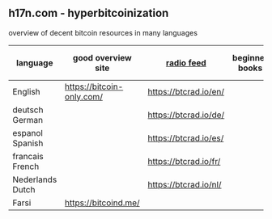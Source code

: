 ## h17n.com - hyperbitcoinization

overview of decent bitcoin resources in many languages


| language | good overview site | [radio feed](https://btcrad.io/) | beginner books | Bitcoin Standard | good beginner podcast | good twitter feeds |
|----------|--------------------|--------------------------------- | -------------- | ---------------- | --------------------- | ------------------ |
| English  | https://bitcoin-only.com/ | https://btcrad.io/en/     |                |                  |                       |                    |
| deutsch German  |   |  https://btcrad.io/de/
| espanol Spanish |   | https://btcrad.io/es/
| francais French |   | https://btcrad.io/fr/
| Nederlands Dutch |   | https://btcrad.io/nl/
| Farsi  | https://bitcoind.me/ |


